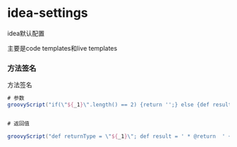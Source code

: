 # idea-settings
idea默认配置

主要是code templates和live templates
### 方法签名
方法签名

``` groovy
# 参数
groovyScript("if(\"${_1}\".length() == 2) {return '';} else {def result=''; def params=\"${_1}\".replaceAll('[\\\\[|\\\\]|\\\\s]', '').split(',').toList();for(i = 0; i < params.size(); i++) {if(i<(params.size()-1)){result+=' * @param ' + params[i] + ' : ' + '\\n'}else{result+=' * @param ' + params[i] + ' : '}}; return result;}", methodParameters()); 


# 返回值

groovyScript("def returnType = \"${_1}\"; def result = ' * @return  ' + returnType; return result;", methodReturnType());
```